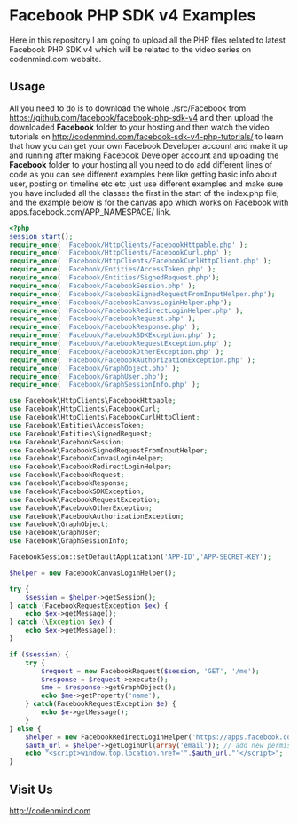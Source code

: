 Facebook PHP SDK v4 Examples
============================

Here in this repository I am going to upload all the PHP files related to latest Facebook PHP SDK v4 which will be related to the video series on codenmind.com website.

Usage
-----
All you need to do is to download the whole ./src/Facebook from https://github.com/facebook/facebook-php-sdk-v4 and then upload the downloaded <b>Facebook</b> folder to your hosting and then watch the video tutorials on http://codenmind.com/facebook-sdk-v4-php-tutorials/ to learn that how you can get your own Facebook Developer account and make it up and running after making Facebook Developer account and uploading the <b>Facebook</b> folder to your hosting all you need to do add different lines of code as you can see different examples here like getting basic info about user, posting on timeline etc etc just use different examples and make sure you have included all the classes the first in the start of the index.php file, and the example below is for the canvas app which works on Facebook with apps.facebook.com/APP_NAMESPACE/ link.

```php
<?php
session_start();
require_once( 'Facebook/HttpClients/FacebookHttpable.php' );
require_once( 'Facebook/HttpClients/FacebookCurl.php' );
require_once( 'Facebook/HttpClients/FacebookCurlHttpClient.php' );
require_once( 'Facebook/Entities/AccessToken.php' );
require_once( 'Facebook/Entities/SignedRequest.php');
require_once( 'Facebook/FacebookSession.php' );
require_once( 'Facebook/FacebookSignedRequestFromInputHelper.php');
require_once( 'Facebook/FacebookCanvasLoginHelper.php');
require_once( 'Facebook/FacebookRedirectLoginHelper.php' );
require_once( 'Facebook/FacebookRequest.php' );
require_once( 'Facebook/FacebookResponse.php' );
require_once( 'Facebook/FacebookSDKException.php' );
require_once( 'Facebook/FacebookRequestException.php' );
require_once( 'Facebook/FacebookOtherException.php' );
require_once( 'Facebook/FacebookAuthorizationException.php' );
require_once( 'Facebook/GraphObject.php' );
require_once( 'Facebook/GraphUser.php');
require_once( 'Facebook/GraphSessionInfo.php' );

use Facebook\HttpClients\FacebookHttpable;
use Facebook\HttpClients\FacebookCurl;
use Facebook\HttpClients\FacebookCurlHttpClient;
use Facebook\Entities\AccessToken;
use Facebook\Entities\SignedRequest;
use Facebook\FacebookSession;
use Facebook\FacebookSignedRequestFromInputHelper;
use Facebook\FacebookCanvasLoginHelper;
use Facebook\FacebookRedirectLoginHelper;
use Facebook\FacebookRequest;
use Facebook\FacebookResponse;
use Facebook\FacebookSDKException;
use Facebook\FacebookRequestException;
use Facebook\FacebookOtherException;
use Facebook\FacebookAuthorizationException;
use Facebook\GraphObject;
use Facebook\GraphUser;
use Facebook\GraphSessionInfo;

FacebookSession::setDefaultApplication('APP-ID','APP-SECRET-KEY');

$helper = new FacebookCanvasLoginHelper();

try {
	$session = $helper->getSession();
} catch (FacebookRequestException $ex) {
	echo $ex->getMessage();
} catch (\Exception $ex) {
	echo $ex->getMessage();
}

if ($session) {
	try {
		$request = new FacebookRequest($session, 'GET', '/me');
		$response = $request->execute();
		$me = $response->getGraphObject();
		echo $me->getProperty('name');
	} catch(FacebookRequestException $e) {
		echo $e->getMessage();
	}
} else {
	$helper = new FacebookRedirectLoginHelper('https://apps.facebook.com/APP_NAMESPACE/'); // add your Facebook app namespace here
	$auth_url = $helper->getLoginUrl(array('email')); // add new permission here as an index type array
	echo "<script>window.top.location.href='".$auth_url."'</script>";
}
```

Visit Us
--------
http://codenmind.com
